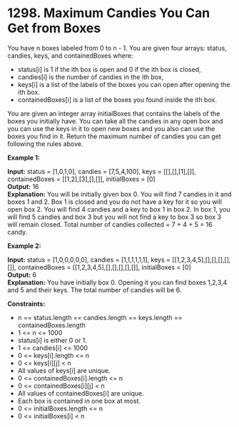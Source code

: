 # 1298. Maximum Candies You Can Get from Boxes
You have n boxes labeled from 0 to n - 1. You are given four arrays: status, candies, keys, and containedBoxes where:
* status[i] is 1 if the ith box is open and 0 if the ith box is closed,
* candies[i] is the number of candies in the ith box,
* keys[i] is a list of the labels of the boxes you can open after opening the ith box.
* containedBoxes[i] is a list of the boxes you found inside the ith box.

You are given an integer array initialBoxes that contains the labels of the boxes you initially have. You can take all the candies in any open box and you can use the keys in it to open new boxes and you also can use the boxes you find in it.
Return the maximum number of candies you can get following the rules above.

**Example 1:**

**Input:** status = [1,0,1,0], candies = [7,5,4,100], keys = [[],[],[1],[]], containedBoxes = [[1,2],[3],[],[]], initialBoxes = [0] <br>
**Output:** 16<br>
**Explanation:** You will be initially given box 0. You will find 7 candies in it and boxes 1 and 2.
Box 1 is closed and you do not have a key for it so you will open box 2. You will find 4 candies and a key to box 1 in box 2.
In box 1, you will find 5 candies and box 3 but you will not find a key to box 3 so box 3 will remain closed.
Total number of candies collected = 7 + 4 + 5 = 16 candy.

**Example 2:**

**Input:** status = [1,0,0,0,0,0], candies = [1,1,1,1,1,1], keys = [[1,2,3,4,5],[],[],[],[],[]], containedBoxes = [[1,2,3,4,5],[],[],[],[],[]], initialBoxes = [0] <br>
**Output:** 6 <br>
**Explanation:** You have initially box 0. Opening it you can find boxes 1,2,3,4 and 5 and their keys.
The total number of candies will be 6.

**Constraints:**

* n == status.length == candies.length == keys.length == containedBoxes.length
* 1 <= n <= 1000
* status[i] is either 0 or 1.
* 1 <= candies[i] <= 1000
* 0 <= keys[i].length <= n
* 0 <= keys[i][j] < n
* All values of keys[i] are unique.
* 0 <= containedBoxes[i].length <= n
* 0 <= containedBoxes[i][j] < n
* All values of containedBoxes[i] are unique.
* Each box is contained in one box at most.
* 0 <= initialBoxes.length <= n
* 0 <= initialBoxes[i] < n
